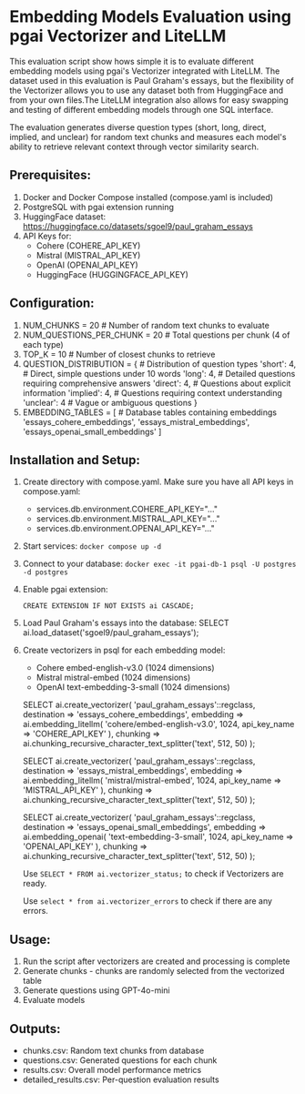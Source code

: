 # Embedding Models Evaluation using pgai Vectorizer and LiteLLM

This evaluation script show hows simple it is to evaluate different embedding models using pgai's Vectorizer integrated with LiteLLM. The dataset used in this evaluation is Paul Graham's essays, but the flexibility of the Vectorizer allows you to use any dataset both from HuggingFace and from your own files.The LiteLLM integration also allows for easy swapping and testing of different embedding models through one SQL interface. 

The evaluation generates diverse question types (short, long, direct, implied, and unclear) for random text chunks and measures each model's ability to retrieve relevant context through vector similarity search. 

## Prerequisites:

1. Docker and Docker Compose installed (compose.yaml is included)
2. PostgreSQL with pgai extension running
3. HuggingFace dataset: https://huggingface.co/datasets/sgoel9/paul_graham_essays
4. API Keys for:
   - Cohere (COHERE_API_KEY)
   - Mistral (MISTRAL_API_KEY)
   - OpenAI (OPENAI_API_KEY)
   - HuggingFace (HUGGINGFACE_API_KEY)

## Configuration:

1. NUM_CHUNKS = 20               # Number of random text chunks to evaluate
2. NUM_QUESTIONS_PER_CHUNK = 20  # Total questions per chunk (4 of each type)
3. TOP_K = 10                    # Number of closest chunks to retrieve
4. QUESTION_DISTRIBUTION = {     # Distribution of question types
    'short': 4,    # Direct, simple questions under 10 words
    'long': 4,     # Detailed questions requiring comprehensive answers
    'direct': 4,   # Questions about explicit information
    'implied': 4,  # Questions requiring context understanding
    'unclear': 4   # Vague or ambiguous questions
}
5. EMBEDDING_TABLES = [          # Database tables containing embeddings
    'essays_cohere_embeddings',
    'essays_mistral_embeddings',
    'essays_openai_small_embeddings'
]

## Installation and Setup:

1. Create directory with compose.yaml. Make sure you have all API keys in compose.yaml:
    - services.db.environment.COHERE_API_KEY="..."
    - services.db.environment.MISTRAL_API_KEY="..."
    - services.db.environment.OPENAI_API_KEY="..."
2. Start services: `docker compose up -d`
3. Connect to your database: `docker exec -it pgai-db-1 psql -U postgres -d postgres`
4. Enable pgai extension:
   ```
   CREATE EXTENSION IF NOT EXISTS ai CASCADE;
   ```
5. Load Paul Graham's essays into the database:
   SELECT ai.load_dataset('sgoel9/paul_graham_essays');
6. Create vectorizers in psql for each embedding model:
   - Cohere embed-english-v3.0 (1024 dimensions)
   - Mistral mistral-embed (1024 dimensions)
   - OpenAI text-embedding-3-small (1024 dimensions)

    SELECT ai.create_vectorizer(
        'paul_graham_essays'::regclass,
        destination => 'essays_cohere_embeddings',
        embedding => ai.embedding_litellm(
            'cohere/embed-english-v3.0',
            1024,
            api_key_name => 'COHERE_API_KEY'
        ),
        chunking => ai.chunking_recursive_character_text_splitter('text', 512, 50)
    );

    SELECT ai.create_vectorizer(
        'paul_graham_essays'::regclass,
        destination => 'essays_mistral_embeddings',
        embedding => ai.embedding_litellm(
            'mistral/mistral-embed',
            1024,
            api_key_name => 'MISTRAL_API_KEY'
        ),
        chunking => ai.chunking_recursive_character_text_splitter('text', 512, 50)
    );

    SELECT ai.create_vectorizer(
        'paul_graham_essays'::regclass,
        destination => 'essays_openai_small_embeddings',
        embedding => ai.embedding_openai(
            'text-embedding-3-small', 
            1024, 
            api_key_name => 'OPENAI_API_KEY'
        ),
        chunking => ai.chunking_recursive_character_text_splitter('text', 512, 50)
    );

    Use `SELECT * FROM ai.vectorizer_status;` to check if Vectorizers are ready.

    Use `select * from ai.vectorizer_errors` to check if there are any errors.

## Usage:

1. Run the script after vectorizers are created and processing is complete
2. Generate chunks - chunks are randomly selected from the vectorized table
3. Generate questions using GPT-4o-mini
4. Evaluate models

## Outputs:

- chunks.csv: Random text chunks from database
- questions.csv: Generated questions for each chunk
- results.csv: Overall model performance metrics
- detailed_results.csv: Per-question evaluation results